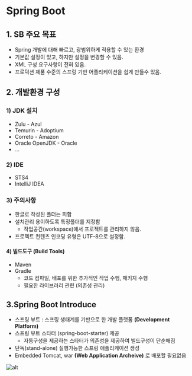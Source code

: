 # Spring Boot

## 1. SB 주요 목표

- Spring 개발에 대해 빠르고, 광범위하게 적용할 수 있는 환경
- 기본값 설정이 있고, 하지만 설정을 변경할 수 있음.
- XML 구성 요구사항이 전혀 있음.
- 프로덕션 제품 수준의 스프링 기반 어플리케이션을 쉽게 만들수 있음.

## 2. 개발환경 구성

### 1) JDK 설치

- Zulu - Azul
- Temurin - Adoptium
- Correto - Amazon
- Oracle OpenJDK - Oracle
- ...

### 2) IDE

- STS4
- IntelliJ IDEA

### 3) 주의사항

- 한글로 작성된 폴더는 피함
- 설치관리 용이하도록 특정폴더를 지정함
  - 작업공간(workspace)에서 프로젝트를 관리하지 않음.
- 프로젝트 컨텐츠 인코딩 유형은 UTF-8으로 설정함.

#### 4) 빌드도구 (Build Tools)

- Maven
- Gradle
  - 코드 컴파일, 배포를 위한 추가적인 작업 수행, 패키지 수행
  - 필요한 라이브러리 관련 (의존성 관리)

## 3.Spring Boot Introduce

- 스프링 부트 : 스프링 생태계를 기반으로 한 개발 플랫폼 **(Development Platform)**
- 스프링 부트 스타터 (spring-boot-starter) 제공
  - 자동구성을 제공하는 스타터가 의존성을 제공하여 빌드구성이 단순해짐
- 단독(stand-alone) 실행가능한 스프링 애플리케이션 생성
- Embedded Tomcat, war **(Web Application Archeive)** 로 배포할 필요없음

![alt](/assets/images/post/spring/38.png)
